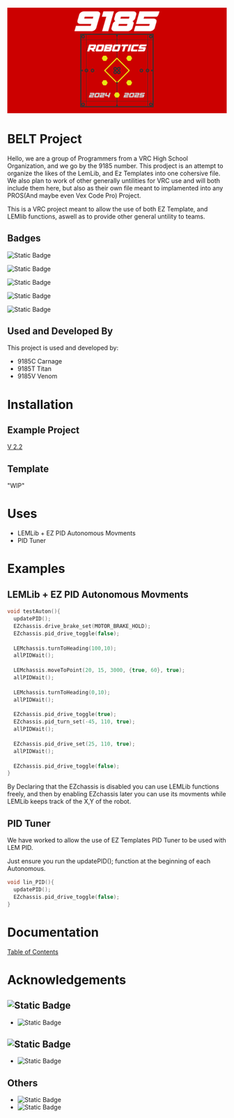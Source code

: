 ![9185 Banner](Docs/Assests/9185_Red_CM.png "9185 Banner")

# BELT Project
Hello, we are a group of Programmers from a VRC High School Organization, and we go by the 9185 number.
This prodject is an attempt to organize the likes of the LemLib, and Ez Templates into one cohersive file.
We also plan to work of other generally untilities for VRC use and will both include them here, but also as their own file meant to implamented into any PROS(And maybe even Vex Code Pro) Project.

This is a VRC project meant to allow the use of both EZ Template, and LEMlib functions, aswell as to provide other general untility to teams.


## Badges
![Static Badge](https://img.shields.io/badge/Version-2.2-rgb(204%2C0%2C0))

![Static Badge](https://img.shields.io/badge/PROS-Functional-green)

![Static Badge](https://img.shields.io/badge/Vex_Code_Pro-Unavailable-maroon)

![Static Badge](https://img.shields.io/badge/Example_Project-WIP-yellow)

![Static Badge](https://img.shields.io/badge/Template-WIP-maroon)



## Used and Developed By

This project is used and developed by:

- 9185C Carnage
- 9185T Titan
- 9185V Venom


# Installation

## Example Project
[V 2.2](https://github.com/Brody9185/BELT-Project/blob/main/Releases/BELT%202.2.zip)

## Template
"WIP"
# Uses

- LEMLib + EZ PID Autonomous Movments
- PID Tuner
# Examples

## LEMLib + EZ PID Autonomous Movments
```cpp
void testAuton(){
  updatePID();
  EZchassis.drive_brake_set(MOTOR_BRAKE_HOLD); 
  EZchassis.pid_drive_toggle(false);

  LEMchassis.turnToHeading(100,10);
  allPIDWait();

  LEMchassis.moveToPoint(20, 15, 3000, {true, 60}, true);
  allPIDWait();

  LEMchassis.turnToHeading(0,10);
  allPIDWait();

  EZchassis.pid_drive_toggle(true);
  EZchassis.pid_turn_set(-45, 110, true);
  allPIDWait();

  EZchassis.pid_drive_set(25, 110, true);
  allPIDWait();

  EZchassis.pid_drive_toggle(false);
}
```
By Declaring that the EZchassis is disabled you can use LEMLib functions freely, and then by enabling EZchassis later you can use its movments while LEMLib keeps track of the X,Y of the robot.

## PID Tuner
We have worked to allow the use of EZ Templates PID Tuner to be used with LEM PID.

Just ensure you run the updatePID(); function at the beginning of each Autonomous.
```cpp
void lin_PID(){
  updatePID();
  EZchassis.pid_drive_toggle(false);
}
```

# Documentation

[Table of Contents](https://github.com/7865-Owlumination/BELT-Project/blob/main/Docs/TOC.md)

# Acknowledgements

## ![Static Badge](https://img.shields.io/badge/GitHub-Robotics_is_EZ-rgb(255%2C147%2C213)?link=https%3A%2F%2Fgithub.com%2FEZ-Robotics)
 - ![Static Badge](https://img.shields.io/badge/Discord-Jess-rgb(255%2C112%2C200))
## ![Static Badge](https://img.shields.io/badge/LEMLib-https%3A%2F%2Fgithub.com%2FLemLib-lime)
 - ![Static Badge](https://img.shields.io/badge/Discord-Lembron_James-rgb(0%2C148%2C0))

## Others
- ![Static Badge](https://img.shields.io/badge/Discord-Praful_%7C_5839B-%23feec95)
- ![Static Badge](https://img.shields.io/badge/Discord-kapri-rgb(234%2C144%2C238))

